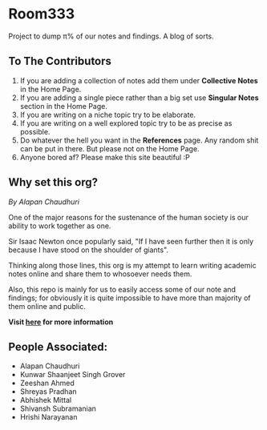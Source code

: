 # Room333

Project to dump π% of our notes and findings. A blog of sorts.

## To The Contributors

1. If you are adding a collection of notes add them under **Collective Notes** in the Home Page.
2. If you are adding a single piece rather than a big set use **Singular Notes** section in the Home Page.
3. If you are writing on a niche topic try to be elaborate.
4. If you are writing on a well explored topic try to be as precise as possible.
5. Do whatever the hell you want in the **References** page. Any random shit can be put in there. But please not on the Home Page.
6. Anyone bored af? Please make this site beautiful :P

## Why set this org?

*By Alapan Chaudhuri*

One of the major reasons for the sustenance of the human society is our ability to work together as one.

Sir Isaac Newton once popularly said, "If I have seen further then it is only because I have stood on the shoulder of giants".

Thinking along those lines, this org is my attempt to learn writing academic notes online and share them to whosoever needs them.

Also, this repo is mainly for us to easily access some of our note and findings; for obviously it is quite impossible to have more than majority of them online and public.

**Visit [here](room333.github.io) for more information**

## People Associated:
- Alapan Chaudhuri
- Kunwar Shaanjeet Singh Grover
- Zeeshan Ahmed
- Shreyas Pradhan
- Abhishek Mittal
- Shivansh Subramanian
- Hrishi Narayanan
